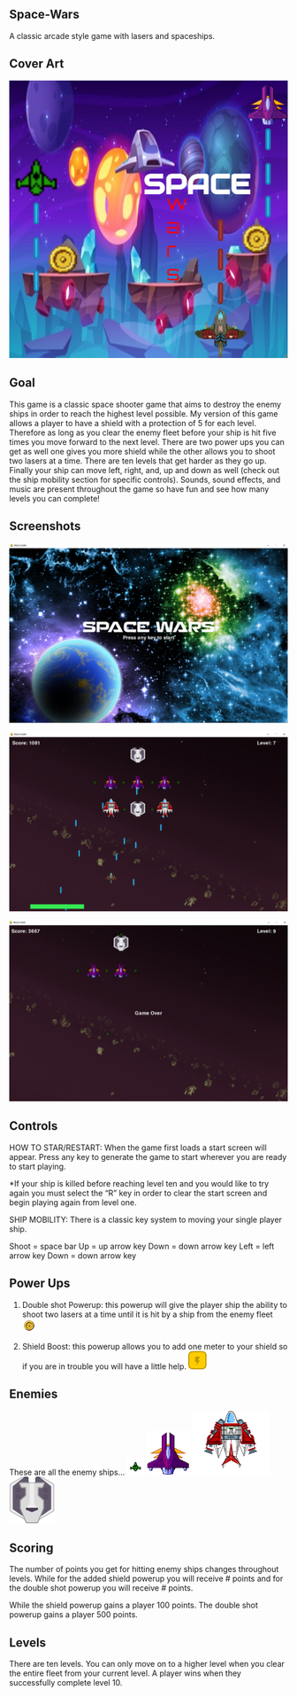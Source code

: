 ## Space-Wars
A classic arcade style game with lasers and spaceships.

## Cover Art
![Cover-art](https://raw.githubusercontent.com/KB-3/Space-Wars/main/assets/screenshots/Cover%20Art.png)

## Goal

This game is a classic space shooter game that aims to destroy the enemy ships in order to reach the highest level possible. My version of this game allows a player to have a shield with a protection of 5 for each level. Therefore as long as you clear the enemy fleet before your ship is hit five times you move forward to the next level. There are two power ups you can get as well one gives you more shield while the other allows you to shoot two lasers at a time. There are ten levels that get harder as they go up. Finally your ship can move left, right, and, up and down as well (check out the ship mobility section for specific controls). Sounds, sound effects, and music are present throughout the game so have fun and see how many levels you can complete!


## Screenshots

![Start-screen](https://raw.githubusercontent.com/KB-3/Space-Wars/main/assets/screenshots/start_screen.PNG)

![Play-screen](https://raw.githubusercontent.com/KB-3/Space-Wars/main/assets/screenshots/playing_screen.PNG)

![Loose-screen](https://raw.githubusercontent.com/KB-3/Space-Wars/main/assets/screenshots/loose_screen.PNG)


## Controls
HOW TO STAR/RESTART:
When the game first loads a start screen will appear. Press any key to generate the game to start wherever you are ready to start playing.

*If your ship is killed before reaching level ten and you would like to try again you must select the “R” key in order to clear the start screen and begin playing again from level one.

SHIP MOBILITY:
There is a classic key system to moving your single player ship.

Shoot = space bar
Up = up arrow key
Down = down arrow key
Left = left arrow key
Down = down arrow key

## Power Ups

1. Double shot Powerup: this powerup will give the player ship the ability to shoot two lasers at a time until it is hit by a ship from the enemy fleet
![doubleshot-screen](https://raw.githubusercontent.com/KB-3/Space-Wars/main/assets/images/coin%202.png)

2. Shield Boost: this powerup allows you to add one meter to your shield so if you are in trouble you will have a little help.
![shield-screen](https://raw.githubusercontent.com/KB-3/Space-Wars/main/assets/images/powerupYellow_bolt.png)

## Enemies
These are all the enemy ships…
![1-screen](https://raw.githubusercontent.com/KB-3/Space-Wars/main/assets/images/enemyGreen.png)
![2-screen](https://raw.githubusercontent.com/KB-3/Space-Wars/main/assets/images/enemyPurple.png)
![3-screen](https://raw.githubusercontent.com/KB-3/Space-Wars/main/assets/images/enemyWhite.png)
![4-screen](https://raw.githubusercontent.com/KB-3/Space-Wars/main/assets/images/enemyBlack.png)

## Scoring

The number of points you get for hitting enemy ships changes throughout levels. While for the added shield powerup you will receive # points and for the double shot powerup you will receive # points.

While the shield powerup gains a player 100 points. The double shot powerup gains a player 500 points.


## Levels

There are ten levels. You can only move on to a higher level when you clear the entire fleet from your current level. A player wins when they successfully complete level 10.



